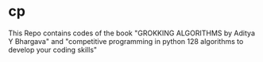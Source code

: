 # cp
This Repo contains codes of the book "GROKKING ALGORITHMS by Aditya Y Bhargava" and "competitive programming in python 128 algorithms to develop your coding skills"
